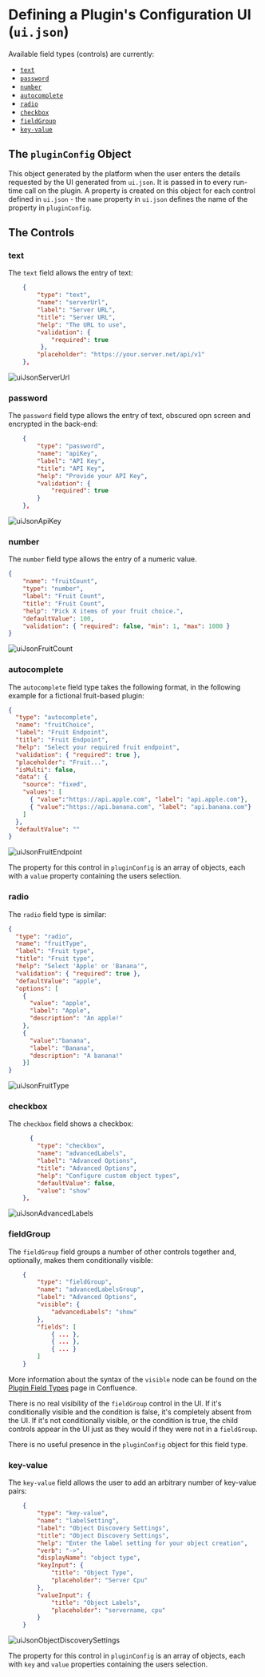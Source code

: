 # Defining a Plugin's Configuration UI (`ui.json`)

Available field types (controls) are currently:

- [`text`](#text)
- [`password`](#password)
- [`number`](#number)
- [`autocomplete`](#autocomplete)
- [`radio`](#radio)
- [`checkbox`](#checkbox)
- [`fieldGroup`](#fieldgroup)
- [`key-value`](#key-value)

## The `pluginConfig` Object

This object generated by the platform when the user enters the details requested by the UI generated from `ui.json`. It is passed in to every run-time call on the plugin. A property is created on this object for each control defined in `ui.json` - the `name` property in `ui.json` defines the name of the property in `pluginConfig`.

## The Controls

### text
The `text` field allows the entry of text:

```json
    {
        "type": "text",
        "name": "serverUrl",
        "label": "Server URL",
        "title": "Server URL",
        "help": "The URL to use",
        "validation": {
            "required": true
         },
        "placeholder": "https://your.server.net/api/v1"
    },
```
![uiJsonServerUrl](images/uiJsonServerUrl.jpg)

### password
The `password` field type allows the entry of text, obscured opn screen and encrypted in the back-end:

```json
    {
        "type": "password",
        "name": "apiKey",
        "label": "API Key",
        "title": "API Key",
        "help": "Provide your API Key",
        "validation": {
            "required": true
        }
    },
```
![uiJsonApiKey](images/uiJsonApiKey.jpg)

### number
The `number` field type allows the entry of a numeric value.

```json
{
    "name": "fruitCount",
    "type": "number",
    "label": "Fruit Count",
    "title": "Fruit Count",
    "help": "Pick X items of your fruit choice.",
    "defaultValue": 100,
    "validation": { "required": false, "min": 1, "max": 1000 }
}
```
![uiJsonFruitCount](images/uiJsonFruitCount.jpg)

### autocomplete
The `autocomplete` field type takes the following format, in the following example for a fictional fruit-based plugin:

```json
{
  "type": "autocomplete",
  "name": "fruitChoice",
  "label": "Fruit Endpoint",
  "title": "Fruit Endpoint",
  "help": "Select your required fruit endpoint",
  "validation": { "required": true },
  "placeholder": "Fruit...",
  "isMulti": false,
  "data": {
    "source": "fixed",
    "values": [
      { "value":"https://api.apple.com", "label": "api.apple.com"},
      { "value":"https://api.banana.com", "label": "api.banana.com"}
    ]
  },
  "defaultValue": ""
}
```
![uiJsonFruitEndpoint](images/uiJsonFruitEndpoint.jpg)

The property for this control in `pluginConfig` is an array of objects, each with a `value` property containing the users selection.

### radio
The `radio` field type is similar:

```json
{
  "type": "radio",
  "name": "fruitType",
  "label": "Fruit type",
  "title": "Fruit type",
  "help": "Select 'Apple' or 'Banana'",
  "validation": { "required": true },
  "defaultValue": "apple",
  "options": [
    {
      "value": "apple",
      "label": "Apple",
      "description": "An apple!"
    },
    {
      "value":"banana",
      "label": "Banana",
      "description": "A banana!"
    }]
}
```
![uiJsonFruitType](images/uiJsonFruitType.jpg)

### checkbox
The `checkbox` field shows a checkbox:

```json
      {
        "type": "checkbox",
        "name": "advancedLabels",
        "label": "Advanced Options",
        "title": "Advanced Options",
        "help": "Configure custom object types",
        "defaultValue": false,
        "value": "show"
    },
```
![uiJsonAdvancedLabels](images/uiJsonAdvancedLabels.jpg)

### fieldGroup
The `fieldGroup` field groups a number of other controls together and, optionally, makes them conditionally visible:

```json
    {
        "type": "fieldGroup",
        "name": "advancedLabelsGroup",
        "label": "Advanced Options",
        "visible": {
            "advancedLabels": "show"
        },
        "fields": [
            { ... },
            { ... },
            { ... }
        ]
    }
```
More information about the syntax of the `visible` node can be found on the [Plugin Field Types](https://squaredup-eng.atlassian.net/wiki/spaces/PPD/pages/26922639097857/Plugin+Field+Types) page in Confluence.

There is no real visibility of the `fieldGroup` control in the UI. If it's conditionally visible and the condition is false, it's completely absent from the UI. If it's not conditionally visible, or the condition is true, the child controls appear in the UI just as they would if they were not in a `fieldGroup`.

There is no useful presence in the `pluginConfig` object for this field type.

### key-value
The `key-value` field allows the user to add an arbitrary number of key-value pairs:

```json
    {
        "type": "key-value",
        "name": "labelSetting",
        "label": "Object Discovery Settings",
        "title": "Object Discovery Settings",
        "help": "Enter the label setting for your object creation",
        "verb": "->",
        "displayName": "object type",
        "keyInput": {
            "title": "Object Type",
            "placeholder": "Server Cpu"
        },
        "valueInput": {
            "title": "Object Labels",
            "placeholder": "servername, cpu"
        }
    }

```

![uiJsonObjectDiscoverySettings](images/uiJsonObjectDiscoverySettings.jpg)

The property for this control in `pluginConfig` is an array of objects, each with `key` and `value` properties containing the users selection.